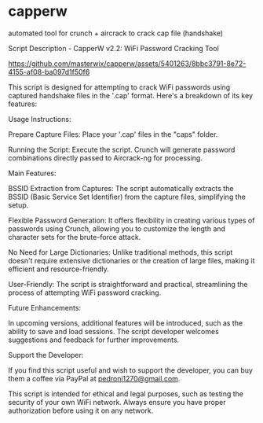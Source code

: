 

# capperw
automated tool for crunch + aircrack to crack cap file (handshake)

Script Description - CapperW v2.2: WiFi Password Cracking Tool

https://github.com/masterwix/capperw/assets/5401263/8bbc3791-8e72-4155-af08-ba097d1f50f6

This script is designed for attempting to crack WiFi passwords using captured handshake files in the '.cap' format. Here's a breakdown of its key features:

Usage Instructions:

Prepare Capture Files: Place your '.cap' files in the "caps" folder.

Running the Script: Execute the script. Crunch will generate password combinations directly passed to Aircrack-ng for processing.

Main Features:




BSSID Extraction from Captures: The script automatically extracts the BSSID (Basic Service Set Identifier) from the capture files, simplifying the setup.

Flexible Password Generation: It offers flexibility in creating various types of passwords using Crunch, allowing you to customize the length and character sets for the brute-force attack.

No Need for Large Dictionaries: Unlike traditional methods, this script doesn't require extensive dictionaries or the creation of large files, making it efficient and resource-friendly.

User-Friendly: The script is straightforward and practical, streamlining the process of attempting WiFi password cracking.

Future Enhancements:

In upcoming versions, additional features will be introduced, such as the ability to save and load sessions. The script developer welcomes suggestions and feedback for further improvements.

Support the Developer:

If you find this script useful and wish to support the developer, you can buy them a coffee via PayPal at pedroni1270@gmail.com.

This script is intended for ethical and legal purposes, such as testing the security of your own WiFi network. Always ensure you have proper authorization before using it on any network.
